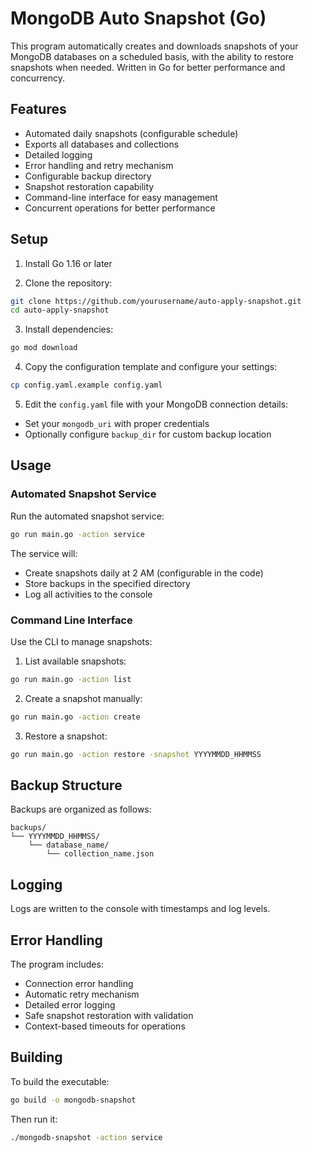 # MongoDB Auto Snapshot (Go)

This program automatically creates and downloads snapshots of your MongoDB databases on a scheduled basis, with the ability to restore snapshots when needed. Written in Go for better performance and concurrency.

## Features

- Automated daily snapshots (configurable schedule)
- Exports all databases and collections
- Detailed logging
- Error handling and retry mechanism
- Configurable backup directory
- Snapshot restoration capability
- Command-line interface for easy management
- Concurrent operations for better performance

## Setup

1. Install Go 1.16 or later

2. Clone the repository:
```bash
git clone https://github.com/yourusername/auto-apply-snapshot.git
cd auto-apply-snapshot
```

3. Install dependencies:
```bash
go mod download
```

4. Copy the configuration template and configure your settings:
```bash
cp config.yaml.example config.yaml
```

5. Edit the `config.yaml` file with your MongoDB connection details:
- Set your `mongodb_uri` with proper credentials
- Optionally configure `backup_dir` for custom backup location

## Usage

### Automated Snapshot Service

Run the automated snapshot service:
```bash
go run main.go -action service
```

The service will:
- Create snapshots daily at 2 AM (configurable in the code)
- Store backups in the specified directory
- Log all activities to the console

### Command Line Interface

Use the CLI to manage snapshots:

1. List available snapshots:
```bash
go run main.go -action list
```

2. Create a snapshot manually:
```bash
go run main.go -action create
```

3. Restore a snapshot:
```bash
go run main.go -action restore -snapshot YYYYMMDD_HHMMSS
```

## Backup Structure

Backups are organized as follows:
```
backups/
└── YYYYMMDD_HHMMSS/
    └── database_name/
        └── collection_name.json
```

## Logging

Logs are written to the console with timestamps and log levels.

## Error Handling

The program includes:
- Connection error handling
- Automatic retry mechanism
- Detailed error logging
- Safe snapshot restoration with validation
- Context-based timeouts for operations

## Building

To build the executable:
```bash
go build -o mongodb-snapshot
```

Then run it:
```bash
./mongodb-snapshot -action service
```
